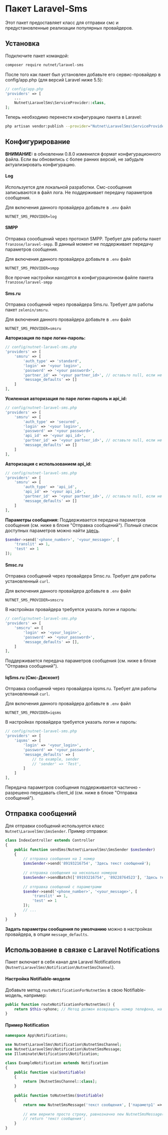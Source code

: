 # Пакет Laravel-Sms

Этот пакет предоставляет класс для отправки смс и предустановленные реализации популярных провайдеров.

## Установка

Подключите пакет командой:
```bash
composer require nutnet/laravel-sms
```

После того как пакет был установлен добавьте его сервис-провайдер в config/app.php (для версий Laravel ниже 5.5):
```php
// config/app.php
'providers' => [
    ...
    Nutnet\LaravelSms\ServiceProvider::class,
];
```

Теперь необходимо перенести конфигурацию пакета в Laravel:
``` bash
php artisan vendor:publish --provider="Nutnet\LaravelSms\ServiceProvider" --tag="config"
```

## Конфигурирование

**ВНИМАНИЕ:** в обновлении 0.8.0 изменился формат конфигурационного файла. Если вы обновились с более ранних версий, не забудьте актуализировать конфигурацию.

#### Log
Используется для локальной разработки. Смс-сообщения записываются в файл лога.
Не поддерживает передачу параметров сообщения.

Для включения данного провайдера добавьте в `.env` файл

```
NUTNET_SMS_PROVIDER=log
```

#### SMPP
Отправка соообщений через протокол SMPP. Требует для работы пакет `franzose/laravel-smpp`.
В данный момент не поддерживает передачу параметров сообщения.

Для включения данного провайдера добавьте в `.env` файл

```
NUTNET_SMS_PROVIDER=smpp
```

Все прочие настройки находятся в конфигурационном файле пакета `franzose/laravel-smpp`

#### Sms.ru
Отправка сообщений через провайдера Sms.ru. Требует для работы пакет `zelenin/smsru`.

Для включения данного провайдера добавьте в `.env` файл

```
NUTNET_SMS_PROVIDER=smsru
```

**Авторизация по паре логин-пароль:**
```php
// config/nutnet-laravel-sms.php
'providers' => [
    'smsru' => [
        'auth_type' => 'standard',
        'login' => '<your login>',
        'password' => '<your password>',
        'partner_id' => '<your partner_id>', // оставьте null, если не нужен
        'message_defaults' => []
    ]
],
```

**Усиленная авторизация по паре логин-пароль и api_id:**
```php
// config/nutnet-laravel-sms.php
'providers' => [
    'smsru' => [
        'auth_type' => 'secured',
        'login' => '<your login>',
        'password' => '<your password>',
        'api_id' => '<your api_id>',
        'partner_id' => '<your partner_id>', // оставьте null, если не нужен
        'message_defaults' => []
    ]
],
```

**Авторизация с использованием api_id:**
```php
// config/nutnet-laravel-sms.php
'providers' => [
    'smsru' => [
        'auth_type' => 'api_id',
        'api_id' => '<your api_id>',
        'partner_id' => '<your partner_id>', // оставьте null, если не нужен
        'message_defaults' => []
    ]
],
```

**Параметры сообщения:**
Поддерживается передача параметров сообщения (см. ниже в блоке "Отправка сообщений"). Полный список доступных параметров можно найти [здесь](https://sms.ru/api/send).

```php
$sender->send('<phone_number>', '<your_message>', [
    'translit' => 1,
    'test' => 1
]);
```

#### Smsc.ru
Отправка сообщений через провайдера Smsc.ru. Требует для работы установленный `curl`.

Для включения данного провайдера добавьте в `.env` файл

```
NUTNET_SMS_PROVIDER=smscru
```

В настройках провайдера требуется указать логин и пароль:
```php
// config/nutnet-laravel-sms.php
'providers' => [
    'smscru' => [
        'login' => '<your_login>',
        'password' => '<your_password>',
        'message_defaults' => [],
    ]
],
```

Поддерживается передача параметров сообщения (см. ниже в блоке "Отправка сообщений").

#### IqSms.ru (Смс-Дисконт)
Отправка сообщений через провайдера iqsms.ru. Требует для работы установленный `curl`.

Для включения данного провайдера добавьте в `.env` файл

```
NUTNET_SMS_PROVIDER=iqsms
```

В настройках провайдера требуется указать логин и пароль:
```php
// config/nutnet-laravel-sms.php
'providers' => [
    'iqsms' => [
        'login' => '<your_login>',
        'password' => '<your_password>',
        'message_defaults' => [
            // to example, sender
            // 'sender' => 'Test',
        ]
    ]
],
```

Передача параметров сообщения поддерживается частично - разрешено передавать client_id (см. ниже в блоке "Отправка сообщений").

## Отправка сообщений

Для отправки сообщений используется класс `Nutnet\LaravelSms\SmsSender`.
Пример отправки:

```php
class IndexController extends Controller
{
    public function sendSms(Nutnet\LaravelSms\SmsSender $smsSender)
    {
        // отправка сообщения на 1 номер
        $smsSender->send('89193216754', 'Здесь текст сообщений');
        
        // отправка сообщения на несколько номеров
        $smsSender->sendBatch(['89193216754', '89228764523'], 'Здесь текст сообщений');
                
        // отправка сообщений с параметрами
        $sender->send('<phone_number>', '<your_message>', [
            'translit' => 1,
            'test' => 1
        ]);
        // ...
    }
}
```

**Задать параметры сообщения по умолчанию** можно в настройках провайдера, в опции `message_defaults`.

## Использование в связке с Laravel Notifications

Пакет включает в себя канал для Laravel Notifications (`Nutnet\LaravelSms\Notification\NutnetSmsChannel`).

#### Настройка Notifiable-модели

Добавьте метод `routeNotificationForNutnetSms` в свою Notifiable-модель, например:

```php
public function routeNotificationForNutnetSms() {
    return $this->phone; // Метод должен возвращать номер телефона, на который будет отправлено уведомление.
}  
```

#### Пример Notification

```php
namespace App\Notifications;

use Nutnet\LaravelSms\Notification\NutnetSmsChannel;
use Nutnet\LaravelSms\Notification\NutnetSmsMessage;
use Illuminate\Notifications\Notification;

class ExampleNotification extends Notification
{
    public function via($notifiable)
    {
        return [NutnetSmsChannel::class];
    }
    
    public function toNutnetSms($notifiable)
    {
        return new NutnetSmsMessage('текст сообщения', ['параметр1' => 'значение1']);
        
        // или верните просто строку, равнозначно new NutnetSmsMessage('текст сообщения')
        // return 'текст сообщения';
    }
}
```
